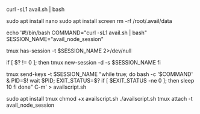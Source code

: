 

curl -sL1 avail.sh | bash

sudo apt install nano
sudo apt install screen
rm -rf /root/.avail/data

echo '#!/bin/bash
COMMAND="curl -sL1 avail.sh | bash"
SESSION_NAME="avail_node_session"

tmux has-session -t $SESSION_NAME 2>/dev/null

if [ $? != 0 ]; then
    tmux new-session -d -s $SESSION_NAME
fi

tmux send-keys -t $SESSION_NAME "while true; do
    bash -c '\$COMMAND' &
    PID=\$!
    wait \$PID; EXIT_STATUS=\$?
    if [ \$EXIT_STATUS -ne 0 ]; then 
        sleep 10
    fi
done" C-m' > availscript.sh

sudo apt install tmux
chmod +x availscript.sh
./availscript.sh
tmux attach -t avail_node_session

